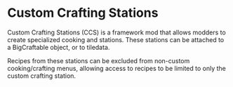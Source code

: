 ﻿# Custom Crafting Stations

Custom Crafting Stations (CCS) is a framework mod that allows modders to create specialized cooking and stations. These stations can be attached to a BigCraftable object, or to tiledata.

Recipes from these stations can be excluded from non-custom cooking/crafting menus, allowing access to recipes to be limited to only the custom crafting station.

